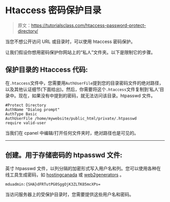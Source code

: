 # Htaccess 密码保护目录

> 原文：<https://tutorialsclass.com/htaccess-password-protect-directory/>

当您不想公开访问 URL 或目录时，可以使用 htaccess 密码保护。

让我们假设你想用密码保护你网站上的“私人”文件夹。以下是限制它的步骤。

## 保护目录的 Htaccess 代码:

在`.htaccess`文件中，您需要用`AuthUserFile`提到您的目录密码文件的绝对路径，以及其他认证细节(下面给出)。然后，你需要将这个`.htaccess`文件复制到‘私人’目录中。现在，如果没有中提到的密码，就无法访问该目录。htpasswd 文件。

```
#Protect Directory
AuthName "Dialog prompt"
AuthType Basic
AuthUserFile /home/mywebsite/public_html/private/.htpasswd
require valid-user
```

当我们在 cpanel 中编辑/打开任何文件夹时，绝对路径也是可见的。

* * *

## 创建。用于存储密码的 htpasswd 文件:

英寸 htpasswd 文件，以列分隔的加密形式写入用户名和列。您可以使用各种在线工具生成密码，如 [hostingcanada](https://hostingcanada.org/htpasswd-generator/) 或 [web2generators](https://www.web2generators.com/apache-tools/htpasswd-generator) 。

```
mduadmin:{SHA}dFRTutPG0SggOjK3ZLTK85mcXPs=
```

当访问服务器上的受保护目录时，您需要提供这些用户名和密码。